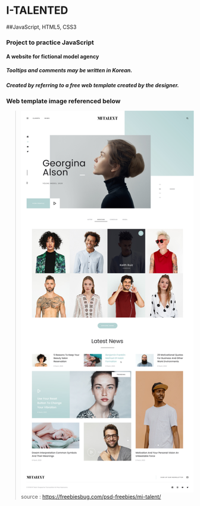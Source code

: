 # I-TALENTED
##JavaScript, HTML5, CSS3
### Project to practice JavaScript
#### A website for fictional model agency
##### Tooltips and comments may be written in Korean.
##### Created by referring to a free web template created by the designer.
### Web template image referenced below
>![Alt text](/img/MITALENT_HomePage.jpg)
>source : https://freebiesbug.com/psd-freebies/mi-talent/